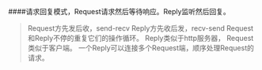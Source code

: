 
####请求回复模式，Request请求然后等待响应。Reply监听然后回复。
> Request方先发后收，send-recv
Reply方先收后发，recv-send
Request和Reply不停的重复它们的操作循环。
Reply类似于http服务器，
Request类似于客户端。
一个Reply可以连接多个Request端，顺序处理Request的请求。
